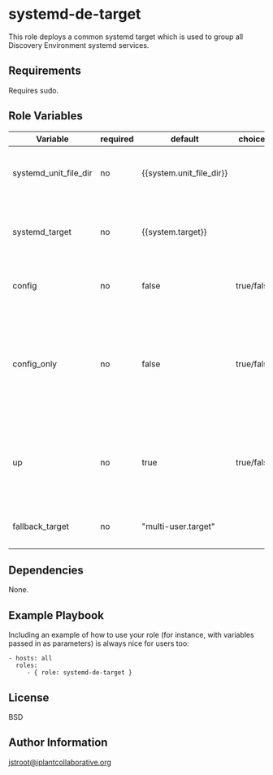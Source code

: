 systemd-de-target
=====================

This role deploys a common systemd target which is used to group all
Discovery Environment systemd services.

Requirements
------------

Requires sudo.

Role Variables
--------------


|Variable               | required | default                  | choices        | comments                                             |
|-----------------------|----------|--------------------------|----------------|------------------------------------------------------|
| systemd_unit_file_dir |    no    | {{system.unit_file_dir}} |                | The directory where systemd unit files are installed |
| systemd_target        |    no    | {{system.target}}        |                | The name of the Discovery Environment systemd target |
| config                |    no    | false                    | true/false     | Whether to deploy the target's unit file             |
| config_only           |    no    | false                    | true/false     | When true, will only perform configuration tasks. Configuration tasks will be performed if `config` or `config_only` is true  |
| up                    |    no    | true                     | true/false     | When true, will isolate the de target (starting all 'wanted' services), false otherwise |
| fallback_target       |    no    | "multi-user.target"      |                | The systemd target to isolate when `up` is false     |


Dependencies
------------

None.

Example Playbook
----------------

Including an example of how to use your role (for instance, with variables passed in as parameters) is always nice for users too:

    - hosts: all
      roles:
         - { role: systemd-de-target }

License
-------

BSD

Author Information
------------------

jstroot@iplantcollaborative.org

